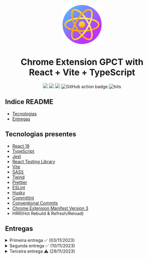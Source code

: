 
<div align="center">
<img src="public/icon-128.png" alt="logo"/>
<h1> Chrome Extension GPCT with<br/>React + Vite + TypeScript</h1>

![](https://img.shields.io/badge/React-61DAFB?style=flat-square&logo=react&logoColor=black)
![](https://img.shields.io/badge/Typescript-3178C6?style=flat-square&logo=typescript&logoColor=white)
![](https://badges.aleen42.com/src/vitejs.svg)
![GitHub action badge](https://github.com/Jonghakseo/chrome-extension-boilerplate-react-vite/actions/workflows/build-zip.yml/badge.svg)
<img src="https://hits.seeyoufarm.com/api/count/incr/badge.svg?url=https://github.com/Jonghakseo/chrome-extension-boilerplate-react-viteFactions&count_bg=%23#222222&title_bg=%23#454545&title=😀&edge_flat=true" alt="hits"/>

</div>

## Indice README

- [Tecnologias](#tecnologias)
- [Entregas](#entregas)

## Tecnologias presentes<a name="tecnologias"></a>

- [React 18](https://reactjs.org/)
- [TypeScript](https://www.typescriptlang.org/)
- [Jest](https://jestjs.io/)
- [React Testing Library](https://testing-library.com/docs/react-testing-library/intro/)
- [Vite](https://vitejs.dev/)
- [SASS](https://sass-lang.com/)
- [Twind](https://twind.dev/)
- [Prettier](https://prettier.io/)
- [ESLint](https://eslint.org/)
- [Husky](https://typicode.github.io/husky/getting-started.html#automatic-recommended)
- [Commitlint](https://commitlint.js.org/#/guides-local-setup?id=install-commitlint)
- [Conventional Commits](https://www.conventionalcommits.org/en/v1.0.0/#summary)
- [Chrome Extension Manifest Version 3](https://developer.chrome.com/docs/extensions/mv3/intro/)
- HRR(Hot Rebuild & Refresh/Reload)

## Entregas <a name="entregas"></a>

<details><summary>Primeira entrega ✅ (03/11/2023)</summary>
</details>

<details><summary>Segunda entrega ✅ (10/11/2023)</summary>

- ✅ Ao iniciar uma reunião no Google Meeting, a extensão iria carregar automaticamente o roteiro (no modo visualização), para que o usuário possa ir lendo, abrindo/fechando partes, marcando os checkboxes. Não apresentar interface antes de iniciar a reunião.

- ✅ Caso não seja uma sidebar, ele poderá arrastar o elemento para qualquer lugar na tela (pra tirar da frente da imagem das pessoas por exemplo), e a posição (%) deverá ficar salva no localstorage, para voltar no mesmo lugar na próxima reunião. 

- ✅ Deve haver uma forma de "minimizar" a extensão, que irá deixar apenas um ícone visível para ao clicar voltar a exibir o conteúdo aberto.

- ✅ Ao abrir a extensão, ter algum tipo de apresentação explicando como usar, com um botão pra fechar e um checkbox "Não apresentar mais essa introdução", que ao marcado, salvará no localstorage para não exibir mais.

- ✅ Ter um botão "?" ou algo do tipo em algum lugar, que abre novamente a janela da introdução.

- ✅ Quando for um checkbox, mesmo que renderize um li, não exibir o bullet. Ou seja, se for `- [ ] Perguntar algo` deverá apresentar sem a "bolinha" na esquerda, já vir direto o checkbox.

- ✅ A extensão deve ter um ícone na banjeida de extensões.

- ✅ Para ter um accordeon, a pessoa deve escrever exatamente como abaixo (`grupo` com `titulo`):

```
<grupo titulo="Sem equipe de TI">
Realmente, ter uma equipe própria dá muito trabalho. Você está certo em não ter um time próprio.

## Perguntas
[ ] Já pensaram em contratar uma empresa pra isso?
</grupo>
```

</details>

<details><summary>Terceira entrega ⚠️ (29/11/2023) </summary>


Nesta versão poderemos criar uma conta, e o roteiro ficará salvo em uma collection (nesta versão apenas um roteiro).

- ✅ Abrir sem exigir autenticação e deixar usar como já funciona. Ter um botão "Criar conta" que irá levar para a interface de autenticação com firebase. Escolha um método de authenticação que achar melhor, pode ser email ou telefone.

- ✅ Quando o usuário é criado no firebase, ele terá um uid, que é uma string única que o identifica, é o id dele.

- ✅ Assim que o usuário criar a conta, criar um registro no firestore em users\{uid} e salvar ali createdAt com a data de hoje.

- ✅ Ao carregar a interface, se o usuário estiver autenticado, apresentar um circulo com a primeira letra do email dele, (como se fosse um avatar), pra indicar que está logado.

- ✅ Ao clicar no avatar exibir um menu popup com apenas uma opção por agora "Sair".

- ✅ Ao autenticar, caso tenha um modelo no localstorage, copiar ele para o firebase em uma collection em users\{uid}\scripts\, onde scripts será uma coleection de scripts que o usuário pode ter.

- ✅ Nesta versão, não precisamos ainda implementar toda a lógica de criar novos modelos, ver os existentes e tal, porque irá adicionar muita complexidade.

- ✅ Ao estar autenticado, o front deve escutar users\{uid}\scripts\ e obter o único registro que estará lá, para apresentar, editar, etc. Sempre que for salvar, salvar no firebase.

- ⚠️ O firebase tem um recurso de cache offline, que recomendo usar, assim ao abrir a interface já conseguirá obter instantaneamente o dado do cache do firebase.

</details>
